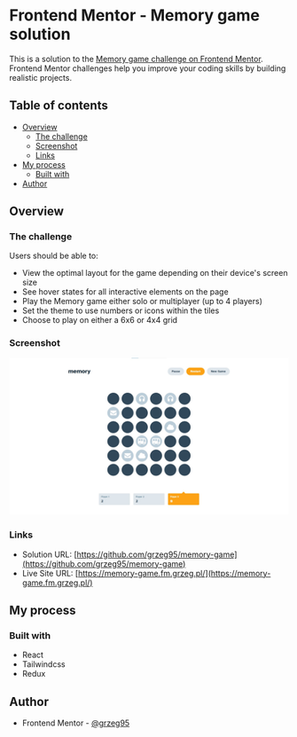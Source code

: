 # Frontend Mentor - Memory game solution

This is a solution to the [Memory game challenge on Frontend Mentor](https://www.frontendmentor.io/challenges/memory-game-vse4WFPvM). Frontend Mentor challenges help you improve your coding skills by building realistic projects.

## Table of contents

- [Overview](#overview)
  - [The challenge](#the-challenge)
  - [Screenshot](#screenshot)
  - [Links](#links)
- [My process](#my-process)
  - [Built with](#built-with)
- [Author](#author)


## Overview

### The challenge

Users should be able to:

- View the optimal layout for the game depending on their device's screen size
- See hover states for all interactive elements on the page
- Play the Memory game either solo or multiplayer (up to 4 players)
- Set the theme to use numbers or icons within the tiles
- Choose to play on either a 6x6 or 4x4 grid

### Screenshot

![](./screenshot.jpg)

### Links

- Solution URL: [https://github.com/grzeg95/memory-game](https://github.com/grzeg95/memory-game)
- Live Site URL: [https://memory-game.fm.grzeg.pl/](https://memory-game.fm.grzeg.pl/)

## My process

### Built with

- React
- Tailwindcss
- Redux

## Author

- Frontend Mentor - [@grzeg95](https://www.frontendmentor.io/profile/grzeg95)

